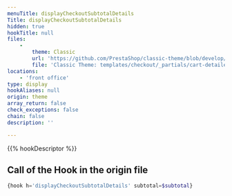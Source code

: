 ```yaml
---
menuTitle: displayCheckoutSubtotalDetails
Title: displayCheckoutSubtotalDetails
hidden: true
hookTitle: null
files:
    -
        theme: Classic
        url: 'https://github.com/PrestaShop/classic-theme/blob/develop/templates/checkout/_partials/cart-detailed-totals.tpl'
        file: 'Classic Theme: templates/checkout/_partials/cart-detailed-totals.tpl'
locations:
    - 'front office'
type: display
hookAliases: null
origin: theme
array_return: false
check_exceptions: false
chain: false
description: ''

---
```


{{% hookDescriptor %}}

## Call of the Hook in the origin file

```php
{hook h='displayCheckoutSubtotalDetails' subtotal=$subtotal}
```
